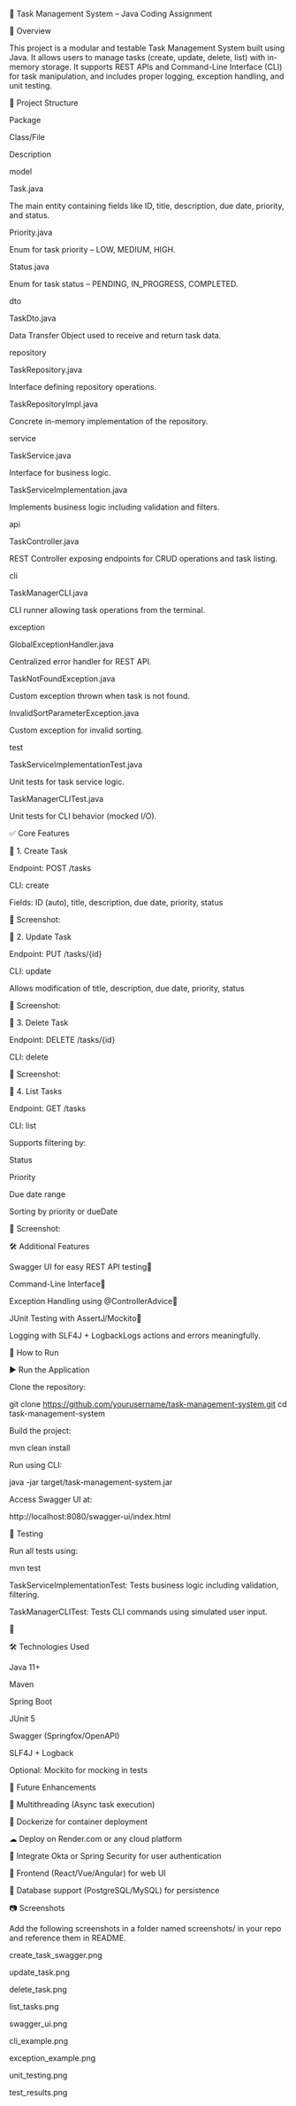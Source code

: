 📘 Task Management System – Java Coding Assignment

📄 Overview

This project is a modular and testable Task Management System built using Java. It allows users to manage tasks (create, update, delete, list) with in-memory storage. It supports REST APIs and Command-Line Interface (CLI) for task manipulation, and includes proper logging, exception handling, and unit testing.

📆 Project Structure

Package

Class/File

Description

model

Task.java

The main entity containing fields like ID, title, description, due date, priority, and status.



Priority.java

Enum for task priority – LOW, MEDIUM, HIGH.



Status.java

Enum for task status – PENDING, IN_PROGRESS, COMPLETED.

dto

TaskDto.java

Data Transfer Object used to receive and return task data.

repository

TaskRepository.java

Interface defining repository operations.



TaskRepositoryImpl.java

Concrete in-memory implementation of the repository.

service

TaskService.java

Interface for business logic.



TaskServiceImplementation.java

Implements business logic including validation and filters.

api

TaskController.java

REST Controller exposing endpoints for CRUD operations and task listing.

cli

TaskManagerCLI.java

CLI runner allowing task operations from the terminal.

exception

GlobalExceptionHandler.java

Centralized error handler for REST API.



TaskNotFoundException.java

Custom exception thrown when task is not found.



InvalidSortParameterException.java

Custom exception for invalid sorting.

test

TaskServiceImplementationTest.java

Unit tests for task service logic.



TaskManagerCLITest.java

Unit tests for CLI behavior (mocked I/O).

✅ Core Features

🔹 1. Create Task

Endpoint: POST /tasks

CLI: create

Fields: ID (auto), title, description, due date, priority, status

📸 Screenshot: 

🔹 2. Update Task

Endpoint: PUT /tasks/{id}

CLI: update

Allows modification of title, description, due date, priority, status

📸 Screenshot: 

🔹 3. Delete Task

Endpoint: DELETE /tasks/{id}

CLI: delete

📸 Screenshot: 

🔹 4. List Tasks

Endpoint: GET /tasks

CLI: list

Supports filtering by:

Status

Priority

Due date range

Sorting by priority or dueDate

📸 Screenshot: 

🛠️ Additional Features

Swagger UI for easy REST API testing📸 

Command-Line Interface📸 

Exception Handling using @ControllerAdvice📸 

JUnit Testing with AssertJ/Mockito📸 

Logging with SLF4J + LogbackLogs actions and errors meaningfully.

🤪 How to Run

▶ Run the Application

Clone the repository:

git clone https://github.com/yourusername/task-management-system.git
cd task-management-system

Build the project:

mvn clean install

Run using CLI:

java -jar target/task-management-system.jar

Access Swagger UI at:

http://localhost:8080/swagger-ui/index.html

🧪 Testing

Run all tests using:

mvn test

TaskServiceImplementationTest: Tests business logic including validation, filtering.

TaskManagerCLITest: Tests CLI commands using simulated user input.

📸 

🛠️ Technologies Used

Java 11+

Maven

Spring Boot

JUnit 5

Swagger (Springfox/OpenAPI)

SLF4J + Logback

Optional: Mockito for mocking in tests

🔮 Future Enhancements

🧵 Multithreading (Async task execution)

🐳 Dockerize for container deployment

☁ Deploy on Render.com or any cloud platform

🔐 Integrate Okta or Spring Security for user authentication

🎨 Frontend (React/Vue/Angular) for web UI

📃 Database support (PostgreSQL/MySQL) for persistence

📷 Screenshots

Add the following screenshots in a folder named screenshots/ in your repo and reference them in README.

create_task_swagger.png

update_task.png

delete_task.png

list_tasks.png

swagger_ui.png

cli_example.png

exception_example.png

unit_testing.png

test_results.png

